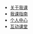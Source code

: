 * [关于我课](/)
* [我课指南](/guide.md "你想知道的关于我课的一切都在这里")
* [个人中心](/personal_center.md)
* [互动课堂](/live_class/main.md)
<!-- * [老师FAQ](teacher/faq.md) -->